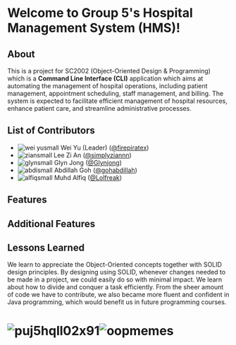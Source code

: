 # Welcome to Group 5's Hospital Management System (HMS)!
## About
This is a project for SC2002 (Object-Oriented Design & Programming) which is a **Command Line Interface (CLI)** application which aims at automating the management of hospital operations, including patient management, appointment scheduling, staff management, and billing. The system is expected to facilitate efficient management of hospital resources, enhance patient care, and streamline administrative processes.
## List of Contributors
* ![wei yusmall](https://github.com/user-attachments/assets/1e26a98e-22a3-4ef9-a16f-1b76642693ba) Wei Yu (Leader) ([@firepiratex](https://github.com/firepiratex))
* ![ziansmall](https://github.com/user-attachments/assets/8ec07701-36b0-4a85-a92b-70abe98475fd) Lee Zi An ([@simplyziannn](https://github.com/simplyziannn))
* ![glynsmall](https://github.com/user-attachments/assets/b9b9bb04-d4b9-431f-95a8-110b2d613c80) Glyn Jong ([@Glynjong](https://github.com/Glynjong))
* ![abdismall](https://github.com/user-attachments/assets/f9e0b964-9297-4c82-979e-e16d542b26b1) Abdillah Goh ([@gohabdillah](https://github.com/gohabdillah))
* ![alfiqsmall](https://github.com/user-attachments/assets/7f0b5c36-4cde-4315-a398-708e1183b172) Muhd Alfiq ([@Lolfreak](https://github.com/Lolfreak))
## Features

## Additional Features

## Lessons Learned
We learn to appreciate the Object-Oriented concepts together with SOLID design principles. By designing using SOLID, whenever changes needed to be made in a project, we could easily do so with minimal impact. We learn about how to divide and conquer a task efficiently. From the sheer amount of code we have to contribute, we also became more fluent and confident in Java programming, which would benefit us in future programming courses.
# ![puj5hqll02x91](https://github.com/user-attachments/assets/8f04e5bc-21b4-498c-a2da-37a2d23e2f43)![oopmemes](https://github.com/user-attachments/assets/f62849ea-e11c-4ba3-bd08-cf0ea9fdff9a)
